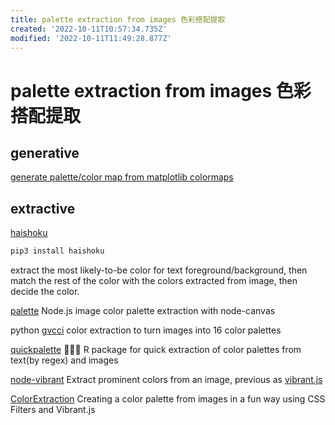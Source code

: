 ```yaml
---
title: palette extraction from images 色彩搭配提取
created: '2022-10-11T10:57:34.735Z'
modified: '2022-10-11T11:49:28.877Z'
---
```


# palette extraction from images 色彩搭配提取

## generative

[generate palette/color map from matplotlib colormaps](https://blog.csdn.net/Bit_Coders/article/details/121383126)

## extractive

[haishoku](https://github.com/LanceGin/haishoku)
```bash
pip3 install haishoku
```

extract the most likely-to-be color for text foreground/background, then match the rest of the color with the colors extracted from image, then decide the color.

[palette](https://github.com/tj/palette) Node.js image color palette extraction with node-canvas

python [gvcci](https://github.com/FabriceCastel/gvcci) color extraction to turn images into 16 color palettes

[quickpalette](https://github.com/EmilHvitfeldt/quickpalette) 🏃‍♀️🎨 R package for quick extraction of color palettes from text(by regex) and images

[node-vibrant](https://github.com/Vibrant-Colors/node-vibrant) Extract prominent colors from an image, previous as [vibrant.js](https://github.com/jariz/vibrant.js)

[ColorExtraction](https://github.com/codrops/ColorExtraction) Creating a color palette from images in a fun way using CSS Filters and Vibrant.js
